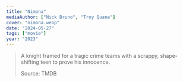 ```yaml
---
title: "Nimona"
mediaAuthor: ["Nick Bruno", "Troy Quane"]
cover: "nimona.webp"
date: "2024-05-27"
tags: ["movie"]
year: "2023"
---
```


> A knight framed for a tragic crime teams with a scrappy, shape-shifting teen to prove his innocence.
>
> Source: TMDB
